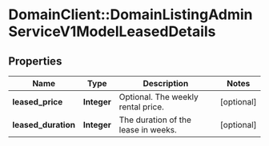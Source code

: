 # DomainClient::DomainListingAdminServiceV1ModelLeasedDetails

## Properties
Name | Type | Description | Notes
------------ | ------------- | ------------- | -------------
**leased_price** | **Integer** | Optional. The weekly rental price. | [optional] 
**leased_duration** | **Integer** | The duration of the lease in weeks. | [optional] 


